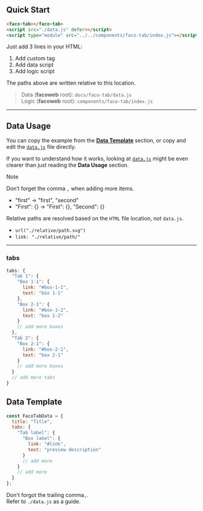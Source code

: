 ## Quick Start
```html
<faco-tab></faco-tab>
<script src="./data.js" defer></script>
<script type="module" src="../../components/faco-tab/index.js"></script>
```
Just add 3 lines in your HTML:
1. Add custom tag
2. Add data script
3. Add logic script

The paths above are written relative to this location.

> Data (**facoweb** root): `docs/faco-tab/data.js`  
> Logic (**facoweb** root): `components/faco-tab/index.js`

---

## Data Usage
You can copy the example from the [**Data Template**](#data-template) section,
or copy and edit the [`data.js`](./data.js) file directly.

If you want to understand how it works, looking at [`data.js`](./data.js) might be even clearer than just reading the **Data Usage** section.

> [!NOTE]
> Don’t forget the comma `,` when adding more items.
> - "first" -> "first", "second"
> - "First": {} -> "First": {}, "Second": {}
>
> Relative paths are resolved based on the `HTML` file location, not `data.js`.
> - `url("./relative/path.svg")`
> - `link: "./relative/path/"`

---

### tabs
```javascript
tabs: {
  "Tab 1": {
    "Box 1-1": {
      link: "#box-1-1",
      text: "box 1-1"
    },
    "Box 2-1": {
      link: "#box-1-2",
      text: "box 1-2"
    }
    // add more boxes
  },
  "Tab 2": {
    "Box 2-1": {
      link: "#box-2-1",
      text: "box 2-1"
    }
    // add more boxes
  }
  // add more tabs
}
```

## Data Template
```javascript
const FacoTabData = {
  title: "Title",
  tabs: {
    "Tab label": {
      "Box label": {
        link: "#link",
        text: "preview description"
      }
      // add more
    }
    // add more
  }
};
```

Don't forgot the trailing comma`,`.  
Refer to `./data.js` as a guide.  
